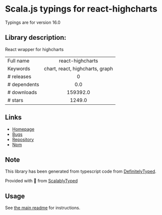 
# Scala.js typings for react-highcharts

Typings are for version 16.0

## Library description:
React wrapper for highcharts

|                    |                 |
| ------------------ | :-------------: |
| Full name          | react-highcharts |
| Keywords           | chart, react, highcharts, graph |
| # releases         | 0 |
| # dependents       | 0.0 |
| # downloads        | 159392.0 |
| # stars            | 1249.0 |

## Links
- [Homepage](https://github.com/kirjs/react-highcharts#readme)
- [Bugs](https://github.com/kirjs/react-highcharts/issues)
- [Repository](https://github.com/kirjs/react-highcharts)
- [Npm](https://www.npmjs.com/package/react-highcharts)
    


## Note
This library has been generated from typescript code from [DefinitelyTyped](https://definitelytyped.org).

Provided with :purple_heart: from [ScalablyTyped](https://github.com/oyvindberg/ScalablyTyped)

## Usage
See [the main readme](../../readme.md) for instructions.



